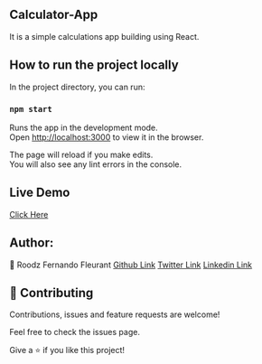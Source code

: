 ## Calculator-App
 It is a simple calculations app building using React.

## How to run the project locally

In the project directory, you can run:

### `npm start`

Runs the app in the development mode.<br />
Open [http://localhost:3000](http://localhost:3000) to view it in the browser.

The page will reload if you make edits.<br />
You will also see any lint errors in the console.


## Live Demo
[Click Here](https://basic-calculation-app.herokuapp.com/)

## Author:
👤 Roodz Fernando Fleurant
[Github Link](https://github.com/RoodzFernando)
[Twitter Link](https://twitter.com/RoodzFernando)
[Linkedin Link](https://www.linkedin.com/in/roodz-fernando-fleurant/)


## 🤝 Contributing
Contributions, issues and feature requests are welcome!

Feel free to check the issues page.


Give a ⭐️ if you like this project!